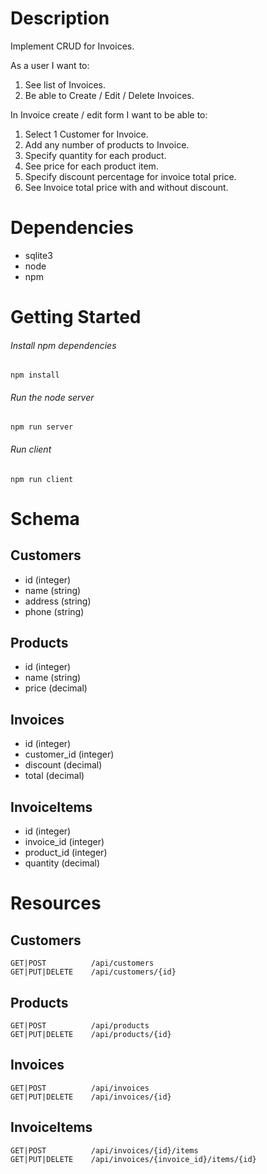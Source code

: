 # Description

Implement CRUD for Invoices.

As a user I want to:

1. See list of Invoices.
1. Be able to Create / Edit / Delete Invoices.

In Invoice create / edit form I want to be able to:

1. Select 1 Customer for Invoice.
1. Add any number of products to Invoice.
1. Specify quantity for each product.
1. See price for each product item.
1. Specify discount percentage for invoice total price.
1. See Invoice total price with and without discount.


# Dependencies

- sqlite3
- node
- npm

# Getting Started

###### Install npm dependencies
`npm install`

###### Run the node server
`npm run server`

###### Run client
`npm run client`

# Schema

## Customers

- id (integer)
- name (string)
- address (string)
- phone (string)


## Products

- id (integer)
- name (string)
- price (decimal)

## Invoices

- id (integer)
- customer_id (integer)
- discount (decimal)
- total (decimal)

## InvoiceItems

- id (integer)
- invoice_id (integer)
- product_id (integer)
- quantity (decimal)


# Resources

## Customers
```
GET|POST          /api/customers
GET|PUT|DELETE    /api/customers/{id}
```

## Products
```
GET|POST          /api/products
GET|PUT|DELETE    /api/products/{id}
```
## Invoices
```
GET|POST          /api/invoices
GET|PUT|DELETE    /api/invoices/{id}
```

## InvoiceItems
```
GET|POST          /api/invoices/{id}/items
GET|PUT|DELETE    /api/invoices/{invoice_id}/items/{id}
```



